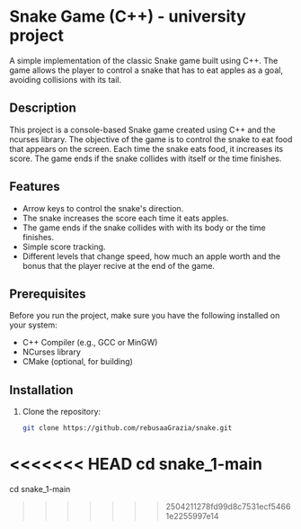 # Snake Game (C++) - university project

A simple implementation of the classic Snake game built using C++. The game allows the player to control a snake that has to eat apples as a goal, avoiding collisions with its tail.

## Description

This project is a console-based Snake game created using C++ and the ncurses library. 
The objective of the game is to control the snake to eat food that appears on the screen. Each time the snake eats food, it increases its score. The game ends if the snake collides with itself or the time finishes.

## Features

- Arrow keys to control the snake's direction.
- The snake increases the score each time it eats apples.
- The game ends if the snake collides with with its body or the time finishes.
- Simple score tracking.
- Different levels that change speed, how much an apple worth and the bonus that the player recive at the end of the game.

## Prerequisites

Before you run the project, make sure you have the following installed on your system:
- C++ Compiler (e.g., GCC or MinGW)
- NCurses library 
- CMake (optional, for building)

## Installation

1. Clone the repository:
   ```bash
   git clone https://github.com/rebusaaGrazia/snake.git
<<<<<<< HEAD
   cd snake_1-main
=======
   cd snake_1-main
>>>>>>> 2504211278fd99d8c7531ecf54661e2255997e14
